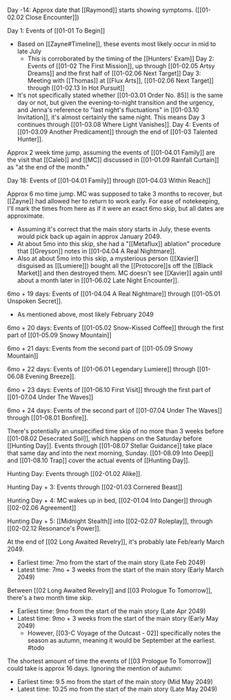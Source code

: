 
Day -14: Approx date that [[Raymond]] starts showing symptoms. ([[01-02.02 Close Encounter]])

Day 1: Events of [[01-01 To Begin]]
* Based on [[Zayne#Timeline]], these events most likely occur in mid to late July
	* This is corroborated by the timing of the [[Hunters' Exam]]
Day 2: Events of [[01-02 The First Mission]], up through [[01-02.05 Artsy Dreams]] and the first half of [[01-02.06 Next Target]]
Day 3: Meeting with [[Thomas]] at [[Flux Arts]], [[01-02.06 Next Target]] through [[01-02.13 In Hot Pursuit]] 
* It's not specifically stated whether [[01-03.01 Order No. 85]] is the same day or not, but given the evening-to-night transition and the urgency, and Jenna's reference to "last night's fluctuations" in [[01-03.10 Invitation]], it's almost certainly the same night. This means Day 3 continues through [[01-03.08 Where Light Vanishes]].
Day 4: Events of [[01-03.09 Another Predicament]] through the end of [[01-03 Talented Hunter]].

Approx 2 week time jump, assuming the events of [[01-04.01 Family]] are the visit that [[Caleb]] and [[MC]] discussed in [[01-01.09 Rainfall Curtain]] as "at the end of the month."

Day 18: Events of [[01-04.01 Family]] through [[01-04.03 Within Reach]]

Approx 6 mo time jump. MC was supposed to take 3 months to recover, but [[Zayne]] had allowed her to return to work early. For ease of notekeeping, I'll mark the times from here as if it were an exact 6mo skip, but all dates are approximate.
* Assuming it's correct that the main story starts in July, these events would pick back up again in approx January 2049.
* At about 5mo into this skip, she had a "[[Metaflux]] ablation" procedure that [[Greyson]] notes in [[01-04.04 A Real Nightmare]].
* Also at about 5mo into this skip, a mysterious person ([[Xavier]] disguised as [[Lumiere]]) bought all the [[Protocore]]s off the [[Black Market]] and then destroyed them. MC doesn't see [[Xavier]] again until about a month later in [[01-06.02 Late Night Encounter]].

6mo + 19 days: Events of [[01-04.04 A Real Nightmare]] through [[01-05.01 Unspoken Secret]].
* As mentioned above, most likely February 2049

6mo + 20 days: Events of [[01-05.02 Snow-Kissed Coffee]] through the first part of [[01-05.09 Snowy Mountain]]

6mo + 21 days: Events from the second part of [[01-05.09 Snowy Mountain]]

6mo + 22 days: Events of [[01-06.01 Legendary Lumiere]] through [[01-06.08 Evening Breeze]].

6mo + 23 days: Events of [[01-06.10 First Visit]] through the first part of [[01-07.04 Under The Waves]]

6mo + 24 days: Events of the second part of [[01-07.04 Under The Waves]] through [[01-08.01 Bonfire]].

There's potentially an unspecified time skip of no more than 3 weeks before [[01-08.02 Desecrated Soil]], which happens on the Saturday before [[Hunting Day]]. Events through [[01-08.07 Stellar Guidance]] take place that same day and into the next morning, Sunday. [[01-08.09 Into Deep]] and [[01-08.10 Trap]] cover the actual events of [[Hunting Day]].

Hunting Day: Events through [[02-01.02 Alike]].

Hunting Day + 3: Events through [[02-01.03 Cornered Beast]]

Hunting Day + 4: MC wakes up in bed, [[02-01.04 Into Danger]] through [[02-02.06 Agreement]]

Hunting Day + 5: [[Midnight Stealth]] into [[02-02.07 Roleplay]], through [[02-02.12 Resonance's Power]].


At the end of [[02 Long Awaited Revelry]], it's probably late Feb/early March 2049.
* Earliest time: 7mo from the start of the main story (Late Feb 2049)
* Latest time: 7mo + 3 weeks from the start of the main story (Early March 2049)

Between [[02 Long Awaited Revelry]] and [[03 Prologue To Tomorrow]], there's a two month time skip.
* Earliest time: 9mo from the start of the main story (Late Apr 2049)
* Latest time: 9mo + 3 weeks from the start of the main story (Early May 2049)
	* However, [[03-C Voyage of the Outcast - 02]] specifically notes the season as autumn, meaning it would be September at the earliest. #todo

The shortest amount of time the events of [[03 Prologue To Tomorrow]] could take is approx 16 days. Ignoring the mention of autumn:
* Earliest time: 9.5 mo from the start of the main story (Mid May 2049)
* Latest time: 10.25 mo from the start of the main story (Late May 2049)
